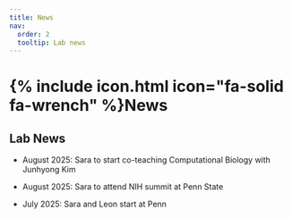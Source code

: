 ```yaml
---
title: News
nav:
  order: 2
  tooltip: Lab news
---
```


# {% include icon.html icon="fa-solid fa-wrench" %}News

## Lab News

* August 2025: Sara to start co-teaching Computational Biology with Junhyong Kim

* August 2025: Sara to attend NIH summit at Penn State

* July 2025: Sara and Leon start at Penn
